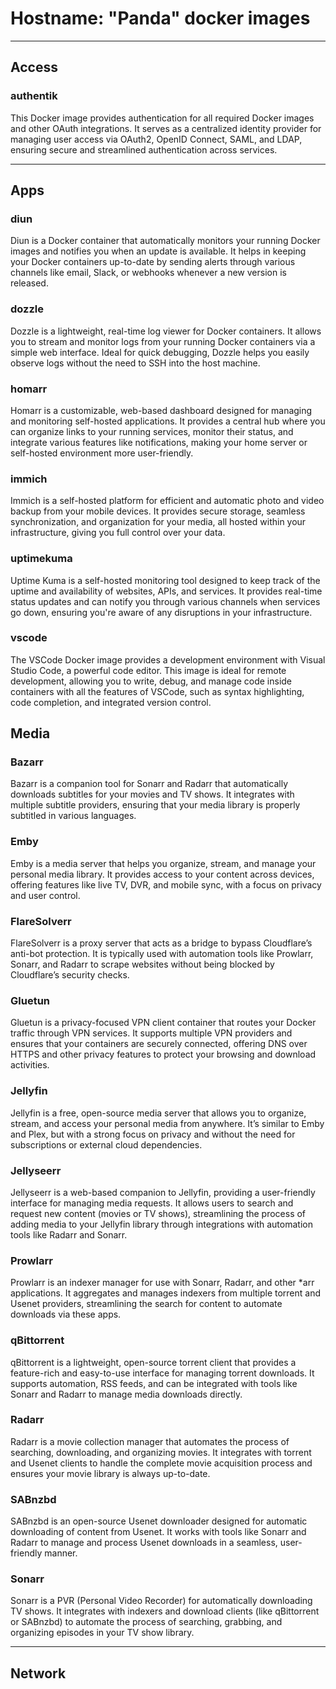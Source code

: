 # Hostname: "Panda" docker images

---

## Access

### authentik

This Docker image provides authentication for all required Docker images and other OAuth integrations. It serves as a centralized identity provider for managing user access via OAuth2, OpenID Connect, SAML, and LDAP, ensuring secure and streamlined authentication across services.

---

## Apps

### diun

Diun is a Docker container that automatically monitors your running Docker images and notifies you when an update is available. It helps in keeping your Docker containers up-to-date by sending alerts through various channels like email, Slack, or webhooks whenever a new version is released.

### dozzle

Dozzle is a lightweight, real-time log viewer for Docker containers. It allows you to stream and monitor logs from your running Docker containers via a simple web interface. Ideal for quick debugging, Dozzle helps you easily observe logs without the need to SSH into the host machine.

### homarr

Homarr is a customizable, web-based dashboard designed for managing and monitoring self-hosted applications. It provides a central hub where you can organize links to your running services, monitor their status, and integrate various features like notifications, making your home server or self-hosted environment more user-friendly.

### immich

Immich is a self-hosted platform for efficient and automatic photo and video backup from your mobile devices. It provides secure storage, seamless synchronization, and organization for your media, all hosted within your infrastructure, giving you full control over your data.

### uptimekuma

Uptime Kuma is a self-hosted monitoring tool designed to keep track of the uptime and availability of websites, APIs, and services. It provides real-time status updates and can notify you through various channels when services go down, ensuring you're aware of any disruptions in your infrastructure.

### vscode

The VSCode Docker image provides a development environment with Visual Studio Code, a powerful code editor. This image is ideal for remote development, allowing you to write, debug, and manage code inside containers with all the features of VSCode, such as syntax highlighting, code completion, and integrated version control.

  

## Media

### Bazarr

Bazarr is a companion tool for Sonarr and Radarr that automatically downloads subtitles for your movies and TV shows. It integrates with multiple subtitle providers, ensuring that your media library is properly subtitled in various languages.

### Emby

Emby is a media server that helps you organize, stream, and manage your personal media library. It provides access to your content across devices, offering features like live TV, DVR, and mobile sync, with a focus on privacy and user control.

### FlareSolverr

FlareSolverr is a proxy server that acts as a bridge to bypass Cloudflare’s anti-bot protection. It is typically used with automation tools like Prowlarr, Sonarr, and Radarr to scrape websites without being blocked by Cloudflare’s security checks.

### Gluetun

Gluetun is a privacy-focused VPN client container that routes your Docker traffic through VPN services. It supports multiple VPN providers and ensures that your containers are securely connected, offering DNS over HTTPS and other privacy features to protect your browsing and download activities.

### Jellyfin

Jellyfin is a free, open-source media server that allows you to organize, stream, and access your personal media from anywhere. It’s similar to Emby and Plex, but with a strong focus on privacy and without the need for subscriptions or external cloud dependencies.

### Jellyseerr

Jellyseerr is a web-based companion to Jellyfin, providing a user-friendly interface for managing media requests. It allows users to search and request new content (movies or TV shows), streamlining the process of adding media to your Jellyfin library through integrations with automation tools like Radarr and Sonarr.

### Prowlarr

Prowlarr is an indexer manager for use with Sonarr, Radarr, and other *arr applications. It aggregates and manages indexers from multiple torrent and Usenet providers, streamlining the search for content to automate downloads via these apps.

### qBittorrent

qBittorrent is a lightweight, open-source torrent client that provides a feature-rich and easy-to-use interface for managing torrent downloads. It supports automation, RSS feeds, and can be integrated with tools like Sonarr and Radarr to manage media downloads directly.

### Radarr

Radarr is a movie collection manager that automates the process of searching, downloading, and organizing movies. It integrates with torrent and Usenet clients to handle the complete movie acquisition process and ensures your movie library is always up-to-date.

### SABnzbd

SABnzbd is an open-source Usenet downloader designed for automatic downloading of content from Usenet. It works with tools like Sonarr and Radarr to manage and process Usenet downloads in a seamless, user-friendly manner.

### Sonarr

Sonarr is a PVR (Personal Video Recorder) for automatically downloading TV shows. It integrates with indexers and download clients (like qBittorrent or SABnzbd) to automate the process of searching, grabbing, and organizing episodes in your TV show library.

  

---

## Network